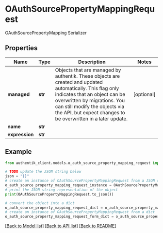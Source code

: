 # OAuthSourcePropertyMappingRequest

OAuthSourcePropertyMapping Serializer

## Properties

Name | Type | Description | Notes
------------ | ------------- | ------------- | -------------
**managed** | **str** | Objects that are managed by authentik. These objects are created and updated automatically. This flag only indicates that an object can be overwritten by migrations. You can still modify the objects via the API, but expect changes to be overwritten in a later update. | [optional] 
**name** | **str** |  | 
**expression** | **str** |  | 

## Example

```python
from authentik_client.models.o_auth_source_property_mapping_request import OAuthSourcePropertyMappingRequest

# TODO update the JSON string below
json = "{}"
# create an instance of OAuthSourcePropertyMappingRequest from a JSON string
o_auth_source_property_mapping_request_instance = OAuthSourcePropertyMappingRequest.from_json(json)
# print the JSON string representation of the object
print(OAuthSourcePropertyMappingRequest.to_json())

# convert the object into a dict
o_auth_source_property_mapping_request_dict = o_auth_source_property_mapping_request_instance.to_dict()
# create an instance of OAuthSourcePropertyMappingRequest from a dict
o_auth_source_property_mapping_request_form_dict = o_auth_source_property_mapping_request.from_dict(o_auth_source_property_mapping_request_dict)
```
[[Back to Model list]](../README.md#documentation-for-models) [[Back to API list]](../README.md#documentation-for-api-endpoints) [[Back to README]](../README.md)


